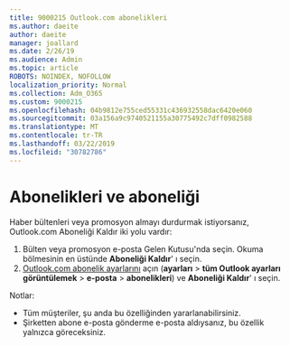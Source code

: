 ```yaml
---
title: 9000215 Outlook.com abonelikleri
ms.author: daeite
author: daeite
manager: joallard
ms.date: 2/26/19
ms.audience: Admin
ms.topic: article
ROBOTS: NOINDEX, NOFOLLOW
localization_priority: Normal
ms.collection: Adm_O365
ms.custom: 9000215
ms.openlocfilehash: 04b9812e755ced55331c436932558dac6420e060
ms.sourcegitcommit: 03a156a9c9740521155a30775492c7dff0982588
ms.translationtype: MT
ms.contentlocale: tr-TR
ms.lasthandoff: 03/22/2019
ms.locfileid: "30782786"
---
```

# <a name="subscriptions-and-unsubscribing"></a>Abonelikleri ve aboneliği

Haber bültenleri veya promosyon almayı durdurmak istiyorsanız, Outlook.com Aboneliği Kaldır iki yolu vardır:

1. Bülten veya promosyon e-posta Gelen Kutusu'nda seçin. Okuma bölmesinin en üstünde **Aboneliği Kaldır**' ı seçin.
2. [Outlook.com abonelik ayarlarını](https://outlook.live.com/mail/options/mail/brandsSubscriptions) açın (**ayarları** > **tüm Outlook ayarları görüntülemek** > **e-posta** > **abonelikleri**) ve **Aboneliği Kaldır**' ı seçin.

Notlar:

- Tüm müşteriler, şu anda bu özelliğinden yararlanabilirsiniz.
- Şirketten abone e-posta gönderme e-posta aldıysanız, bu özellik yalnızca göreceksiniz.
